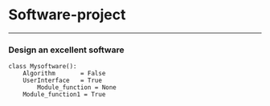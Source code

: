# Software-project

***
### Design an excellent software
```
class Mysoftware():
	Algorithm       = False
	UserInterface   = True
        Module_function = None
	Module_function1 = True
```
